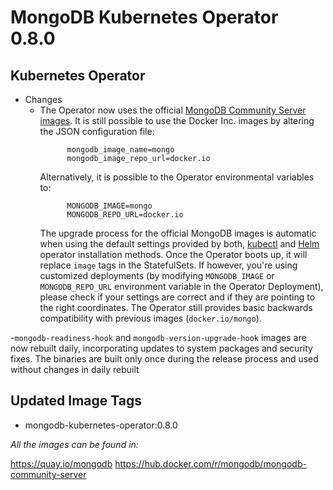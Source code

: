 # MongoDB Kubernetes Operator 0.8.0

## Kubernetes Operator

- Changes
  - The Operator now uses the official [MongoDB Community Server images](https://hub.docker.com/r/mongodb/mongodb-community-server).
    It is still possible to use the Docker Inc. images by altering the JSON configuration file:
    ```
          mongodb_image_name=mongo
          mongodb_image_repo_url=docker.io
    ```
    Alternatively, it is possible to the Operator environmental variables to:
    ```
          MONGODB_IMAGE=mongo
          MONGODB_REPO_URL=docker.io
    ```
    The upgrade process for the official MongoDB images is automatic when using the default settings provided by both,
    [kubectl](install-upgrade.md#install-the-operator-using-kubectl) and [Helm](install-upgrade.md#install-the-operator-using-helm)
    operator installation methods. Once the Operator boots up, it will replace `image` tags in the StatefulSets. If however,
    you're using customized deployments (by modifying `MONGODB_IMAGE` or `MONGODB_REPO_URL` environment variable in the Operator
    Deployment), please check if your settings are correct and if they are pointing to the right coordinates. The Operator
    still provides basic backwards compatibility with previous images (`docker.io/mongo`).

-`mongodb-readiness-hook` and `mongodb-version-upgrade-hook` images are now rebuilt daily, incorporating updates to system packages and security fixes. The binaries are built only once during the release process and used without changes in daily rebuilt


## Updated Image Tags


- mongodb-kubernetes-operator:0.8.0

_All the images can be found in:_

https://quay.io/mongodb
https://hub.docker.com/r/mongodb/mongodb-community-server

